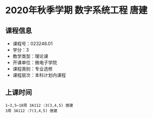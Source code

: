 # 2020年秋季学期 数字系统工程 唐建






## 课程信息

- 课程号：023246.01
- 学分：3
- 教学类型：理论课
- 开课单位：微电子学院
- 课程类别：专业选修
- 课程层次：本科计划内课程

## 上课时间

```
1~3,5~18周 3A112 :3(3,4,5) 唐建
3周 3A112 :7(3,4,5) 唐建
```

